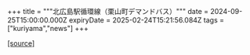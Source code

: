 +++
title = """北広島駅循環線（栗山町デマンドバス）"""
date = 2024-09-25T15:00:00.000Z
expiryDate = 2025-02-24T15:21:56.084Z
tags = ["kuriyama","news"]
+++


[[source]](https://www.town.kuriyama.hokkaido.jp/soshiki/47/24254.html)
